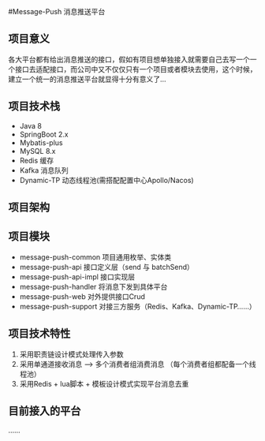 #Message-Push 消息推送平台

## 项目意义
各大平台都有给出消息推送的接口，假如有项目想单独接入就需要自己去写一个一个接口去适配接口，而公司中又不仅仅只有一个项目或者模块去使用，这个时候，建立一个统一的消息推送平台就显得十分有意义了...
## 项目技术栈
* Java 8 
* SpringBoot 2.x 
* Mybatis-plus
* MySQL 8.x
* Redis 缓存
* Kafka 消息队列
* Dynamic-TP 动态线程池(需搭配配置中心Apollo/Nacos)
## 项目架构

## 项目模块
* message-push-common 项目通用枚举、实体类
* message-push-api 接口定义层（send 与 batchSend）
* message-push-api-impl 接口实现层
* message-push-handler 将消息下发到具体平台
* message-push-web 对外提供接口Crud
* message-push-support 对接三方服务（Redis、Kafka、Dynamic-TP……）

## 项目技术特性
1. 采用职责链设计模式处理传入参数
2. 采用单通道接收消息 --> 多个消费者组消费消息 （每个消费者组都配备一个线程池）
3. 采用Redis + lua脚本 + 模板设计模式实现平台消息去重

## 目前接入的平台
……